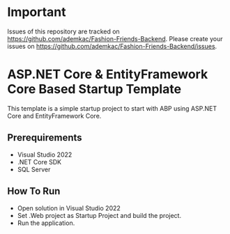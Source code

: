 # Important

Issues of this repository are tracked on https://github.com/ademkac/Fashion-Friends-Backend. Please create your issues on https://github.com/ademkac/Fashion-Friends-Backend/issues.

# ASP.NET Core & EntityFramework Core Based Startup Template

This template is a simple startup project to start with ABP
using ASP.NET Core and EntityFramework Core.

## Prerequirements

* Visual Studio 2022
* .NET Core SDK
* SQL Server

## How To Run

* Open solution in Visual Studio 2022
* Set .Web project as Startup Project and build the project.
* Run the application.
